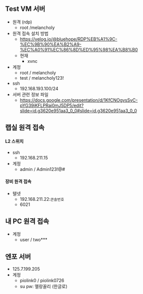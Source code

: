 ## Test VM 서버
- 원격 (rdp)
	- root /melancholy
- 원격 접속 설치 방법
	- https://velog.io/@bluehope/RDP%EB%A1%9C-%EC%9B%90%EA%B2%A9-%EC%A0%91%EC%86%8D%ED%95%98%EA%B8%B0
	- 현재 
		- xvnc
- 계정
	- root / melancholy
	- test / melancholy123!
- ssh
	- 192.168.193.100/24
- 서버 관련 정보 파일
	- https://docs.google.com/presentation/d/1KfCNOgvsSyC-pYG39iKFLPRai0mJ5DP5/edit?slide=id.g3620e951aa3_0_0#slide=id.g3620e951aa3_0_0
## 랩실 원격 접속
#### L2 스위치
- ssh
	- 192.168.211.15
- 계정
	- admin / Admin123!@#
#### 장비 원격 접속
- 텔넷
	- 192.168.211.22:`콘솔번호`
	- 6021
## 내 PC 원격 접속
- 계정
	- user / two***
## 엔포 서버
- 125.7.199.205
- 계정
	- piolink0 / piolink0726
	- su pw: 멜랑꼴리 (한글로)